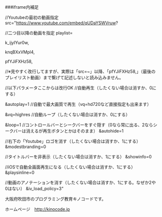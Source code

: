 ###iframe内補足


//Youtubeの最初の動画指定
src="https://www.youtube.com/embed/qUDaYSWVruw?

//二つ目以降の動画を指定
playlist=

k_ijyIYur0w,

knqBXxVMpl4,

pfYJiFXHz58,


//※見やすく改行してますが、実際は「src=~」以降、「pfYJiFXHz58,」（最後のプレイリスト動画）まで繋げて記述しないと読み込みません。


//以下パラメータここからは改行OK
//自動再生（したくない場合は消すか、0にする）

&autoplay=1
//自動で最大画質で再生（vq=hd720など直接指定も出来ます）

&vq=highres
//自動ループ（したくない場合は消すか、0にする）

&loop=1
//コントロールバーとシークバーをすぐ隠す（0なら常に出る、2ならシークバーは消えるが再生ボタンとかはそのまま）
&autohide=1

//右下の「Youtube」ロゴを消す（したくない場合は消すか、1にする）
&modestbranding=0

//タイトルバーを非表示（したくない場合は消すか、1にする）
&showinfo=0

//iOSで自動全画面再生になる（したくない場合は消すか、1にする）
&playsinline=0

//動画のアノテーションを消す（したくない場合は消すか、1にする。なぜか2や0はない）
&iv_load_policy=3"






大阪府吹田市のプログラミング教育キノコードです。

ホームページ　http://kinocode.jp
